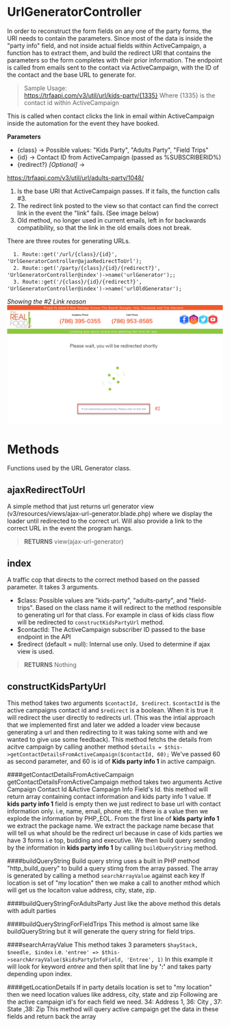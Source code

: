 # UrlGeneratorController
In order to reconstruct the form fields on any one of the party forms, the URI needs to contain the parameters. Since most of the data is inside the "party info" field, and not inside actual fields within ActiveCampaign, a function has to extract them, and build the redirect URI that contains the parameters so the form completes with their prior information. The endpoint is called from emails sent to the contact via ActiveCampaign, with the ID of the contact and the base URL to generate for.  

>Sample Usage:  
https://trfaapi.com/v3/util/url/kids-party/{1335} 
Where {1335} is the contact id within ActiveCampaign 

This is called when contact clicks the link in email within ActiveCampaign inside the automation for the event they have booked.  

**Parameters**
 * {class} -> Possible values: "Kids Party", "Adults Party", "Field Trips"
 * {id} -> Contact ID from ActiveCampaign (passed as %SUBSCRIBERID%)
 * {redirect?} _[Optional]_ -> 
 
 https://trfaapi.com/v3/util/url/adults-party/1048/

1. Is the base URI that ActiveCampaign passes. If it fails, the function calls #3. 
2. The redirect link posted to the view so that contact can find the correct link in the event the "link" fails. (See image below)
3. Old method, no longer used in current emails, left in for backwards compatibility, so that the link in the old emails does not break.  

There are three routes for generating URLs.
```
  1. Route::get('/url/{class}/{id}', 'UrlGeneratorController@ajaxRedirectToUrl');
  2. Route::get('/party/{class}/{id}/{redirect?}', 'UrlGeneratorController@index')->name('urlGenerator');;
  3. Route::get('/{class}/{id}/{redirect?}', 'UrlGeneratorController@index')->name('urlOldGenerator');
```
_Showing the #2 Link reason_
![URL Generator](/img/url-generator-explain-second-route.jpg)


# Methods
Functions used by the URL Generator class.

## ajaxRedirectToUrl
A simple method that just returns url generator view (v3/resources/views/ajax-url-generator.blade.php) where we display the loader until redirected to the correct url. Will also provide a link to the correct URL in the event the program hangs.  
>**RETURNS** view(ajax-url-generator)

## index
A traffic cop that directs to the correct method based on the passed parameter. It takes 3 arguments. 
 * $class: Possible values are "kids-party", "adults-party", and "field-trips". Based on the class name it will redirect to the method responsible to generating url for that class. For example in class of kids class flow will be redirected to `constructKidsPartyUrl` method.
 * $contactId: The ActiveCampaign subscriber ID passed to the base endpoint in the API
 * $redirect (default = null): Internal use only. Used to determine if ajax view is used. 
 >**RETURNS** Nothing

## constructKidsPartyUrl
This method takes two arguments `$contactId, $redirect`.
`$contactId` is the active campaigns contact id and `$redirect` is a boolean. When it is true it will redirect the user directly to redirects url. (This was the intial approach that we implemented first and later we added a loader view because generating a url and then redirecting to it was taking some with and we wanted to give use some feedback).
This method fetchs the details from acitve campaign by calling another method `$details = $this->getContactDetailsFromActiveCampaign($contactId, 60);`
We've passed 60 as second parameter, and 60 is id of **Kids party info 1** in active campaign.

####getContactDetailsFromActiveCampaign
getContactDetailsFromActiveCampaign method takes two arguments
Active Campaign Contact Id &Active Campaign Info Field's Id.
this method will return array containing contact information and kids party info 1 value. 
If **kids party info 1** field is empty then we just redirect to base url with contact information only. i.e, name, email, phone etc.
If there is a value then we explode the information by PHP_EOL. From the first line of **kids party info 1** we extract the package name. We extract the package name becase that will tell us what should be the redirect url because in case of kids parties we have 3 forms i.e top, budding and executive. 
We then build query sending by the information in **kids party info 1** by calling `buildQueryString` method. 

####buildQueryString
Build query string uses a built in PHP method "http_build_query" to build a query stirng from the array passed. 
The array is generated by calling a method `searchArrayValue` against each key
If location is set of "my location" then we make a call to another mthod which will get us the locaiton value address, city, state, zip.

####buildQueryStringForAdultsParty
Just like the above method this detals with adult parties

####buildQueryStringForFieldTrips
This method is almost same like buildQueryString but it will generate the query string for field trips.

####searchArrayValue
This method takes 3 parameters `$hayStack, $needle, $index` i.e.
`'entree' => $this->searchArrayValue($kidsPartyInfoField, 'Entree', 1)`
In this example it will look for keyword *entree* and then split that line by **':'** and takes party depending upon index. 

####getLocationDetails
If in party details location is set to "my location" then we need location values like address, city, state and zip
Following are the active campaign id's for each field we need. 
34: Address 1, 36: City , 37: State ,38: Zip
This method will query active campaign get the data in these fields and return back the array



